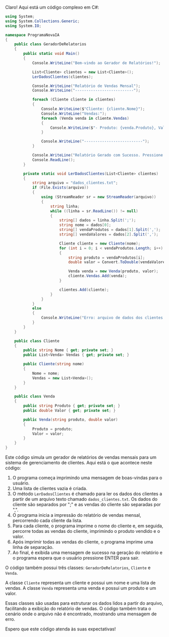 Claro! Aqui está um código complexo em C#:

```csharp
using System;
using System.Collections.Generic;
using System.IO;

namespace ProgramaNovaIA
{
    public class GeradorDeRelatorios
    {
        public static void Main()
        {
            Console.WriteLine("Bem-vindo ao Gerador de Relatórios!");

            List<Cliente> clientes = new List<Cliente>();
            LerDadosClientes(clientes);

            Console.WriteLine("Relatório de Vendas Mensal");
            Console.WriteLine("--------------------------");

            foreach (Cliente cliente in clientes)
            {
                Console.WriteLine($"Cliente: {cliente.Nome}");
                Console.WriteLine("Vendas:");
                foreach (Venda venda in cliente.Vendas)
                {
                    Console.WriteLine($"- Produto: {venda.Produto}, Valor: {venda.Valor}");
                }

                Console.WriteLine("--------------------------");
            }

            Console.WriteLine("Relatório Gerado com Sucesso. Pressione ENTER para sair.");
            Console.ReadLine();
        }

        private static void LerDadosClientes(List<Cliente> clientes)
        {
            string arquivo = "dados_clientes.txt";
            if (File.Exists(arquivo))
            {
                using (StreamReader sr = new StreamReader(arquivo))
                {
                    string linha;
                    while ((linha = sr.ReadLine()) != null)
                    {
                        string[] dados = linha.Split(';');
                        string nome = dados[0];
                        string[] vendaProdutos = dados[1].Split(',');
                        string[] vendaValores = dados[2].Split(',');

                        Cliente cliente = new Cliente(nome);
                        for (int i = 0; i < vendaProdutos.Length; i++)
                        {
                            string produto = vendaProdutos[i];
                            double valor = Convert.ToDouble(vendaValores[i]);

                            Venda venda = new Venda(produto, valor);
                            cliente.Vendas.Add(venda);
                        }

                        clientes.Add(cliente);
                    }
                }
            }
            else
            {
                Console.WriteLine("Erro: arquivo de dados dos clientes não encontrado.");
            }
        }
    }

    public class Cliente
    {
        public string Nome { get; private set; }
        public List<Venda> Vendas { get; private set; }

        public Cliente(string nome)
        {
            Nome = nome;
            Vendas = new List<Venda>();
        }
    }

    public class Venda
    {
        public string Produto { get; private set; }
        public double Valor { get; private set; }

        public Venda(string produto, double valor)
        {
            Produto = produto;
            Valor = valor;
        }
    }
}
```

Este código simula um gerador de relatórios de vendas mensais para um sistema de gerenciamento de clientes. Aqui está o que acontece neste código:

1. O programa começa imprimindo uma mensagem de boas-vindas para o usuário.
2. Uma lista de clientes vazia é criada.
3. O método `LerDadosClientes` é chamado para ler os dados dos clientes a partir de um arquivo texto chamado `dados_clientes.txt`. Os dados do cliente são separados por ";" e as vendas do cliente são separadas por ",".
4. O programa inicia a impressão do relatório de vendas mensal, percorrendo cada cliente da lista.
5. Para cada cliente, o programa imprime o nome do cliente e, em seguida, percorre todas as vendas do cliente, imprimindo o produto vendido e o valor.
6. Após imprimir todas as vendas do cliente, o programa imprime uma linha de separação.
7. Ao final, é exibida uma mensagem de sucesso na geração do relatório e o programa espera que o usuário pressione ENTER para sair.

O código também possui três classes: `GeradorDeRelatorios`, `Cliente` e `Venda`. 

A classe `Cliente` representa um cliente e possui um nome e uma lista de vendas.
A classe `Venda` representa uma venda e possui um produto e um valor.

Essas classes são usadas para estruturar os dados lidos a partir do arquivo, facilitando a exibição do relatório de vendas. O código também trata o cenário onde o arquivo não é encontrado, mostrando uma mensagem de erro.

Espero que este código atenda às suas expectativas!